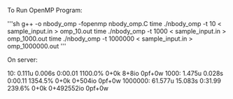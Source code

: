To Run OpenMP Program: 

'''sh
g++ -o nbody_omp -fopenmp nbody_omp.C
time ./nbody_omp -t 10 < sample_input.in > omp_10.out
time ./nbody_omp -t 1000 < sample_input.in > omp_1000.out
time ./nbody_omp -t 1000000 < sample_input.in > omp_1000000.out
'''


On server: 

10: 
0.111u 0.006s 0:00.01 1100.0%    0+0k 8+8io 0pf+0w
1000: 
1.475u 0.028s 0:00.11 1354.5%    0+0k 0+504io 0pf+0w
1000000: 
61.577u 15.083s 0:31.99 239.6%    0+0k 0+492552io 0pf+0w
